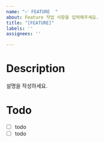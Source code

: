 ```yaml
---
name: "✅ FEATURE  "
about: Feature 작업 사항을 입력해주세요.
title: "[FEATURE]"
labels: ''
assignees: ''

---
```


Description
===
설명을 작성하세요.

 Todo
===
- [ ] todo
- [ ] todo
